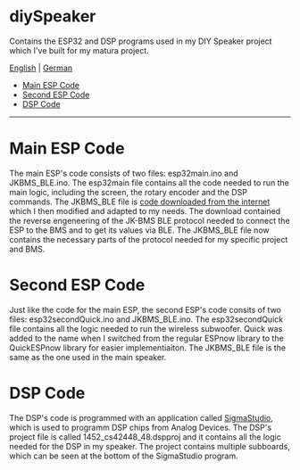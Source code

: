 # diySpeaker
Contains the ESP32 and DSP programs used in my DIY Speaker project which I've built for my matura project.

[English](https://github.com/Hepi34/diySpeaker/edit/main/README.md) | [German](https://github.com/Hepi34/diySpeaker/blob/main/README_GER.md)

* [Main ESP Code](#Main-ESP-Code)
* [Second ESP Code](#Second-ESP-Code)
* [DSP Code](#DSP-Code)

--------

# Main ESP Code
The main ESP's code consists of two files: esp32main.ino and JKBMS_BLE.ino. The esp32main file contains all the code needed to run the main logic, including the screen, the rotary encoder and the DSP commands. The JKBMS_BLE file is  [code downloaded from the internet](https://github.com/SteveintheIoW/T-Display-S3-JK-BMS-BLE-to-Solis-CAN-Pylontech/tree/main) which I then modified and adapted to my needs. The download contained the reverse engeneering of the JK-BMS BLE protocol needed to connect the ESP to the BMS and to get its values via BLE. The JKBMS_BLE file now contains the necessary parts of the protocol needed for my specific project and BMS.
 
# Second ESP Code
Just like the code for the main ESP, the second ESP's code consits of two files: esp32secondQuick.ino and JKBMS_BLE.ino. The esp32secondQuick file contains all the logic needed to run the wireless subwoofer. Quick was added to the name when I switched from the regular ESPnow library to the QuickESPnow library for easier implementiaiton. The JKBMS_BLE file is the same as the one used in the main speaker. 

# DSP Code
The DSP's code is programmed with an application called [SigmaStudio](https://www.analog.com/en/resources/evaluation-hardware-and-software/embedded-development-software/ss_sigst_02.html#software-overview), which is used to programm DSP chips from Analog Devices. The DSP's project file is called 1452_cs42448_48.dspproj and it contains all the logic needed for the DSP in my speaker. The project contains multiple subboards, which can be seen at the bottom of the SigmaStudio program.
